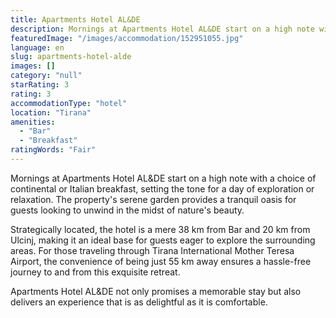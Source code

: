 ```yaml
---
title: Apartments Hotel AL&DE
description: Mornings at Apartments Hotel AL&DE start on a high note with a choice of continental or Italian breakfast, setting the tone for a day of exploration or relaxati
featuredImage: "/images/accommodation/152951055.jpg"
language: en
slug: apartments-hotel-alde
images: []
category: "null"
starRating: 3
rating: 3
accommodationType: "hotel"
location: "Tirana"
amenities:
  - "Bar"
  - "Breakfast"
ratingWords: "Fair"
---
```


Mornings at Apartments Hotel AL&DE start on a high note with a choice of continental or Italian breakfast, setting the tone for a day of exploration or relaxation. The property's serene garden provides a tranquil oasis for guests looking to unwind in the midst of nature's beauty.

Strategically located, the hotel is a mere 38 km from Bar and 20 km from Ulcinj, making it an ideal base for guests eager to explore the surrounding areas. For those traveling through Tirana International Mother Teresa Airport, the convenience of being just 55 km away ensures a hassle-free journey to and from this exquisite retreat.

Apartments Hotel AL&DE not only promises a memorable stay but also delivers an experience that is as delightful as it is comfortable.

